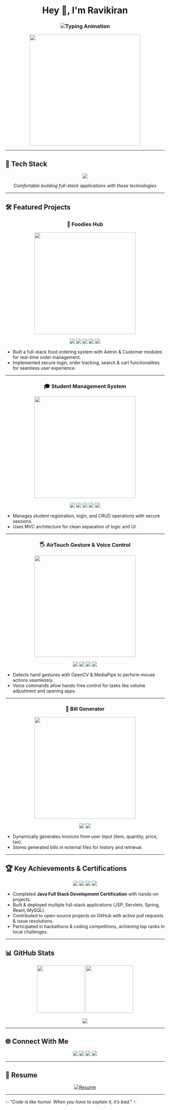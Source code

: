 <!-- Profile Header -->
<h1 align="center">Hey 👋, I'm Ravikiran</h1>
<h3 align="center">
  <img src="https://readme-typing-svg.demolab.com?font=Fira+Code&size=25&pause=1000&color=00C2FF&center=true&vCenter=true&width=600&lines=Java+Developer;Fullstack+Learner;Tech+Explorer;Open+Source+Contributor" alt="Typing Animation" />
</h3>
<p align="center">
  <img src="https://media.giphy.com/media/qgQUggAC3Pfv687qPC/giphy.gif" width="350"/>
</p>

---

## 🚀 Tech Stack  
<p align="center">
  <img src="https://skillicons.dev/icons?i=java,spring,mysql,html,css,js,react,python,django,git,github,linux,vscode,eclipse,intellij&theme=light" />
</p>
<p align="center"><em>Comfortable building full-stack applications with these technologies</em></p>

---

## 🛠 Featured Projects  

<h3 align="center">🍔 Foodies Hub</h3>
<p align="center">
  <a href="https://github.com/ravi5781/Foodies-Hub">
    <img src="https://media2.giphy.com/media/v1.Y2lkPTc5MGI3NjExd3J1aXl6MmQyYXBjZW5ycGN0dnk5a3F0bGZ0dGM4Nm8zc20xZWsxaSZlcD12MV9pbnRlcm5hbF9naWZfYnlfaWQmY3Q9Zw/Hu475i12tHBg94FIeD/giphy.gif" width="320"/>
  </a>
</p>
<p align="center">
  <img src="https://img.shields.io/badge/Java-007396?style=for-the-badge&logo=java&logoColor=white"/>
  <img src="https://img.shields.io/badge/Servlets-6DB33F?style=for-the-badge&logo=apache-tomcat&logoColor=white"/>
  <img src="https://img.shields.io/badge/JSP-FF6900?style=for-the-badge&logo=java&logoColor=white"/>
  <img src="https://img.shields.io/badge/JDBC-00758F?style=for-the-badge&logo=mysql&logoColor=white"/>
  <img src="https://img.shields.io/badge/MySQL-003B57?style=for-the-badge&logo=mysql&logoColor=white"/>
</p>
<ul>
  <li>Built a full-stack food ordering system with Admin & Customer modules for real-time order management.</li>
  <li>Implemented secure login, order tracking, search & cart functionalities for seamless user experience.</li>
</ul>

---

<h3 align="center">🎓 Student Management System</h3>
<p align="center">
  <a href="https://github.com/ravi5781/student_management">
    <img src="https://media.giphy.com/media/L1R1tvI9svkIWwpVYr/giphy.gif" width="320"/>
  </a>
</p>
<p align="center">
  <img src="https://img.shields.io/badge/Java-007396?style=for-the-badge&logo=java&logoColor=white"/>
  <img src="https://img.shields.io/badge/JSP-FF6900?style=for-the-badge&logo=java&logoColor=white"/>
  <img src="https://img.shields.io/badge/Servlets-6DB33F?style=for-the-badge&logo=apache-tomcat&logoColor=white"/>
  <img src="https://img.shields.io/badge/JDBC-00758F?style=for-the-badge&logo=mysql&logoColor=white"/>
  <img src="https://img.shields.io/badge/MySQL-003B57?style=for-the-badge&logo=mysql&logoColor=white"/>
</p>
<ul>
  <li>Manages student registration, login, and CRUD operations with secure sessions.</li>
  <li>Uses MVC architecture for clean separation of logic and UI.</li>
</ul>

---

<h3 align="center">🖐 AirTouch Gesture & Voice Control</h3>
<p align="center">
  <a href="https://github.com/ravi5781/AirTouch-Gesture-and-Voice-Command-Interface-for-PCs">
    <img src="https://media.giphy.com/media/ZVik7pBtu9dNS/giphy.gif" width="320"/>
  </a>
</p>
<p align="center">
  <img src="https://img.shields.io/badge/Python-3776AB?style=for-the-badge&logo=python&logoColor=white"/>
  <img src="https://img.shields.io/badge/OpenCV-5C3EE8?style=for-the-badge&logo=opencv&logoColor=white"/>
  <img src="https://img.shields.io/badge/MediaPipe-4285F4?style=for-the-badge&logo=google&logoColor=white"/>
  <img src="https://img.shields.io/badge/SpeechRecognition-FF8C00?style=for-the-badge&logo=google&logoColor=white"/>
</p>
<ul>
  <li>Detects hand gestures with OpenCV & MediaPipe to perform mouse actions seamlessly.</li>
  <li>Voice commands allow hands-free control for tasks like volume adjustment and opening apps.</li>
</ul>

---

<h3 align="center">🧾 Bill Generator</h3>
<p align="center">
  <a href="https://github.com/ravi5781/Bill_Generator_System">
    <img src="https://media0.giphy.com/media/v1.Y2lkPTc5MGI3NjExdjlnZ3Y3OTZxbW00dzU1NGl6dGxnaTAyNHQ0bHR4ZDlwemZreTk1byZlcD12MV9pbnRlcm5hbF9naWZfYnlfaWQmY3Q/QytRJAvwnaU7rvvjxC/giphy.gif" width="320"/>
  </a>
</p>
<p align="center">
  <img src="https://img.shields.io/badge/Java-007396?style=for-the-badge&logo=java&logoColor=white"/>
  <img src="https://img.shields.io/badge/FileHandling-F3CA20?style=for-the-badge&logo=apache&logoColor=white"/>
</p>
<ul>
  <li>Dynamically generates invoices from user input (item, quantity, price, tax).</li>
  <li>Stores generated bills in external files for history and retrieval.</li>
</ul>

---



## 🏆 Key Achievements & Certifications  
<p align="center">
  <img src="https://img.shields.io/badge/Java-007396?style=for-the-badge&logo=java&logoColor=white"/>
  <img src="https://img.shields.io/badge/Full-Stack-6DB33F?style=for-the-badge&logo=react&logoColor=white"/>
  <img src="https://img.shields.io/badge/Certified-Django-092E20?style=for-the-badge&logo=python&logoColor=white"/>
  <img src="https://img.shields.io/badge/Open-Source-Contributor-FC6D26?style=for-the-badge&logo=github&logoColor=white"/>
</p>
<ul>
  <li>Completed <strong>Java Full Stack Development Certification</strong> with hands-on projects.</li>
  <li>Built & deployed multiple full-stack applications (JSP, Servlets, Spring, React, MySQL).</li>
  <li>Contributed to open-source projects on GitHub with active pull requests & issue resolutions.</li>
  <li>Participated in hackathons & coding competitions, achieving top ranks in local challenges.</li>
</ul>

---
## 📊 GitHub Stats  
<p align="center">
  <img src="https://github-readme-stats.vercel.app/api?username=ravi5781&theme=react&show_icons=true&hide_border=true" height="150"/>
  <img src="https://github-readme-streak-stats.herokuapp.com?user=ravi5781&theme=react&hide_border=true" height="150"/>
</p>

<p align="center">
  <img src="https://github-profile-trophy.vercel.app/?username=ravi5781&theme=radical&no-frame=true&row=1&column=6" />
</p>

---

## 🌐 Connect With Me  
<p align="center">
  <a href="mailto:ravikiransh018@gmail.com"><img src="https://img.shields.io/badge/-Gmail-D14836?style=for-the-badge&logo=gmail&logoColor=white"></a>
  <a href="https://www.linkedin.com/in/ravikiransh17/"><img src="https://img.shields.io/badge/-LinkedIn-0077B5?style=for-the-badge&logo=linkedin&logoColor=white"></a>
  <a href="https://github.com/ravi5781"><img src="https://img.shields.io/badge/-GitHub-181717?style=for-the-badge&logo=github&logoColor=white"></a>
  <a href="https://www.instagram.com/_rs_kumbar_17/"><img src="https://img.shields.io/badge/-Instagram-E4405F?style=for-the-badge&logo=instagram&logoColor=white"></a>
</p>

---

## 📄 Resume  
<p align="center">
  <a href="https://drive.google.com/file/d/1ubjDSX5p9EMPiek0GYEf5rqIUm2ZFlCt/view?usp=drive_link" target="_blank">
    <img src="https://img.shields.io/badge/Download%20Resume-4285F4?style=for-the-badge&logo=google-drive&logoColor=white" alt="Resume"/>
  </a>
</p>

---

✨ *"Code is like humor. When you have to explain it, it’s bad."* ✨
